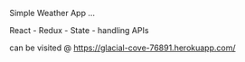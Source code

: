 
Simple Weather App ...


React - Redux - State - handling APIs

can be visited @ https://glacial-cove-76891.herokuapp.com/